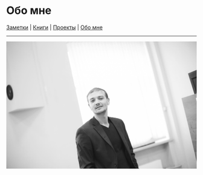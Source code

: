 # Обо мне

[Заметки](https://github.com/codekote/about/tree/main/notes) |
[Книги](https://github.com/codekote/about/blob/main/books.md) |
[Проекты](https://github.com/codekote/about/tree/main/pojects) |
[Обо мне](https://github.com/codekote/about/tree/main/about)

___
![Я](/img/me.jpg)

